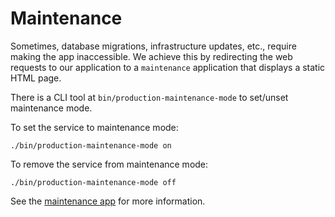 # Maintenance

Sometimes, database migrations, infrastructure updates, etc., require making the app inaccessible.
We achieve this by redirecting the web requests to our application to a `maintenance` application
that displays a static HTML page.

There is a CLI tool at `bin/production-maintenance-mode` to set/unset maintenance mode.

To set the service to maintenance mode:

```
./bin/production-maintenance-mode on
```

To remove the service from maintenance mode:

```
./bin/production-maintenance-mode off
```

See the [maintenance app](https://github.com/OfficeForProductSafetyAndStandards/infrastructure/blob/master/maintenance/README.md) for more information.
